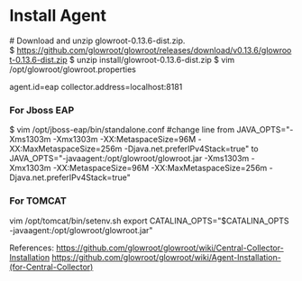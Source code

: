 # Install Agent
# Download and unzip glowroot-0.13.6-dist.zip.
$ https://github.com/glowroot/glowroot/releases/download/v0.13.6/glowroot-0.13.6-dist.zip
$ unzip install/glowroot-0.13.6-dist.zip
$ vim /opt/glowroot/glowroot.properties

agent.id=eap
collector.address=localhost:8181

### For Jboss EAP
$ vim /opt/jboss-eap/bin/standalone.conf
#change line from
JAVA_OPTS="-Xms1303m -Xmx1303m -XX:MetaspaceSize=96M -XX:MaxMetaspaceSize=256m -Djava.net.preferIPv4Stack=true"
to
JAVA_OPTS="-javaagent:/opt/glowroot/glowroot.jar -Xms1303m -Xmx1303m -XX:MetaspaceSize=96M -XX:MaxMetaspaceSize=256m -Djava.net.preferIPv4Stack=true"

### For TOMCAT
vim /opt/tomcat/bin/setenv.sh
export CATALINA_OPTS="$CATALINA_OPTS -javaagent:/opt/glowroot/glowroot.jar"



References:
https://github.com/glowroot/glowroot/wiki/Central-Collector-Installation
https://github.com/glowroot/glowroot/wiki/Agent-Installation-(for-Central-Collector)
